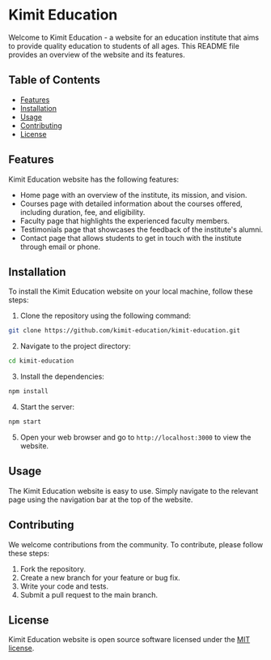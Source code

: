 # Kimit Education


Welcome to Kimit Education - a website for an education institute that aims to provide quality education to students of all ages. This README file provides an overview of the website and its features.

## Table of Contents

- [Features](#features)
- [Installation](#installation)
- [Usage](#usage)
- [Contributing](#contributing)
- [License](#license)

## Features

Kimit Education website has the following features:

- Home page with an overview of the institute, its mission, and vision.
- Courses page with detailed information about the courses offered, including duration, fee, and eligibility.
- Faculty page that highlights the experienced faculty members.
- Testimonials page that showcases the feedback of the institute's alumni.
- Contact page that allows students to get in touch with the institute through email or phone.

## Installation

To install the Kimit Education website on your local machine, follow these steps:

1. Clone the repository using the following command:

```bash
git clone https://github.com/kimit-education/kimit-education.git
```

2. Navigate to the project directory:

```bash
cd kimit-education
```

3. Install the dependencies:

```bash
npm install
```

4. Start the server:

```bash
npm start
```

5. Open your web browser and go to `http://localhost:3000` to view the website.

## Usage

The Kimit Education website is easy to use. Simply navigate to the relevant page using the navigation bar at the top of the website.

## Contributing

We welcome contributions from the community. To contribute, please follow these steps:

1. Fork the repository.
2. Create a new branch for your feature or bug fix.
3. Write your code and tests.
4. Submit a pull request to the main branch.

## License

Kimit Education website is open source software licensed under the [MIT license](https://opensource.org/licenses/MIT).
